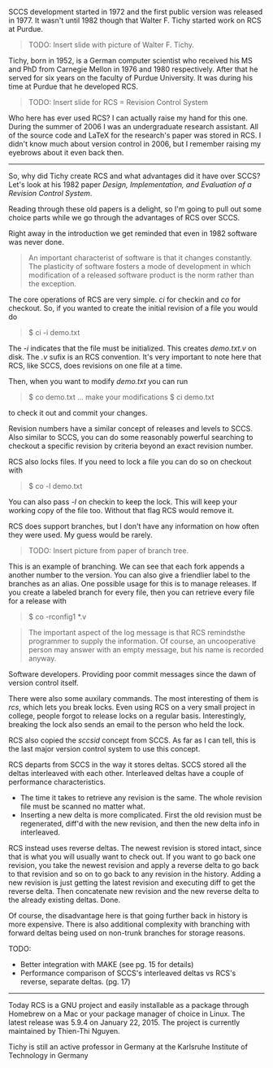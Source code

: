 SCCS development started in 1972 and the first public version was released in 1977. It wasn't until 1982 though that Walter F. Tichy started work on RCS at Purdue.

> TODO: Insert slide with picture of Walter F. Tichy.

Tichy, born in 1952, is a German computer scientist who received his MS and PhD from Carnegie Mellon in 1976 and 1980 respectively. After that he served for six years on the faculty of Purdue University. It was during his time at Purdue that he developed RCS.

> TODO: Insert slide for RCS = Revision Control System

Who here has ever used RCS? I can actually raise my hand for this one. During the summer of 2006 I was an undergraduate research assistant. All of the source code and LaTeX for the research's paper was stored in RCS. I didn't know much about version control in 2006, but I remember raising my eyebrows about it even back then.

----

So, why did Tichy create RCS and what advantages did it have over SCCS? Let's look at his 1982 paper _Design, Implementation, and Evaluation of a Revision Control System_.

Reading through these old papers is a delight, so I'm going to pull out some choice parts while we go through the advantages of RCS over SCCS.

Right away in the introduction we get reminded that even in 1982 software was never done.

> An important characterist of software is that it changes constantly. The plasticity of software fosters a mode of development in which modification of a released software product is the norm rather than the exception.

The core operations of RCS are very simple. _ci_ for checkin and _co_ for checkout. So, if you wanted to create the initial revision of a file you would do

> $ ci -i demo.txt

The _-i_ indicates that the file must be initialized. This creates _demo.txt.v_ on disk. The _.v_ sufix is an RCS convention. It's very important to note here that RCS, like SCCS, does revisions on one file at a time.

Then, when you want to modify _demo.txt_ you can run

> $ co demo.txt
> ... make your modifications
> $ ci demo.txt

to check it out and commit your changes.

Revision numbers have a similar concept of releases and levels to SCCS. Also similar to SCCS, you can do some reasonably powerful searching to checkout a specific revision by criteria beyond an exact revision number.

RCS also locks files. If you need to lock a file you can do so on checkout with

> $ co -l demo.txt

You can also pass _-l_ on checkin to keep the lock. This will keep your working copy of the file too. Without that flag RCS would remove it.

RCS does support branches, but I don't have any information on how often they were used. My guess would be rarely.

> TODO: Insert picture from paper of branch tree.

This is an example of branching. We can see that each fork appends a another number to the version. You can also give a friendlier label to the branches as an alias. One possible usage for this is to manage releases. If you create a labeled branch for every file, then you can retrieve every file for a release with

> $ co -rconfig1 *.v

> The important aspect of the log message is that RCS remindsthe programmer to supply the information. Of course, an uncooperative person may answer with an empty message, but his name is recorded anyway.

Software developers. Providing poor commit messages since the dawn of version control itself.

There were also some auxilary commands. The most interesting of them is _rcs_, which lets you break locks. Even using RCS on a very small project in college, people forgot to release locks on a regular basis. Interestingly, breaking the lock also sends an email to the person who held the lock.

RCS also copied the _sccsid_ concept from SCCS. As far as I can tell, this is the last major version control system to use this concept.

RCS departs from SCCS in the way it stores deltas. SCCS stored all the deltas interleaved with each other. Interleaved deltas have a couple of performance characteristics.

* The time it takes to retrieve any revision is the same. The whole revision file must be scanned no matter what.
* Inserting a new delta is more complicated. First the old revision must be regenerated, diff'd with the new revision, and then the new delta info in interleaved.

RCS instead uses reverse deltas. The newest revision is stored intact, since that is what you will usually want to check out. If you want to go back one revision, you take the newest revision and apply a reverse delta to go back to that revision and so on to go back to any revision in the history. Adding a new revision is just getting the latest revision and executing diff to get the reverse delta. Then concatenate new revision and the new reverse delta to the already existing deltas. Done.

Of course, the disadvantage here is that going further back in history is more expensive. There is also additional complexity with branching with forward deltas being used on non-trunk branches for storage reasons.

TODO:
* Better integration with MAKE (see pg. 15 for details)
* Performance comparison of SCCS's interleaved deltas vs RCS's reverse, separate deltas. (pg. 17)

----

Today RCS is a GNU project and easily installable as a package through Homebrew on a Mac or your package manager of choice in Linux. The latest release was 5.9.4 on January 22, 2015. The project is currently maintained by Thien-Thi Nguyen.

Tichy is still an active professor in Germany at the Karlsruhe Institute of Technology in Germany